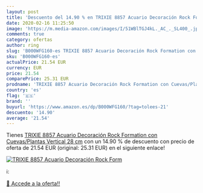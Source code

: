 ```yaml
---
layout: post
title: 'Descuento del 14.90 % en TRIXIE 8857 Acuario Decoración Rock Form'
date: 2020-02-16 11:25:50
image: 'https://m.media-amazon.com/images/I/51WBlTGJ4kL._AC_._SL400_.jpg'
comments: true
category: ofertas
author: ring
slug: 'B000WFG160-es TRIXIE 8857 Acuario Decoración Rock Formation con...'
sku: 'B000WFG160-es'
actualPrice: 21.54 EUR
currency: EUR
price: 21.54
comparePrice: 25.31 EUR
prodname: 'TRIXIE 8857 Acuario Decoración Rock Formation con Cuevas/Plantas Vertical 28 cm'
country: 'es'
flag: '🇪🇸'
brand: ''
buyurl: 'https://www.amazon.es/dp/B000WFG160/?tag=tolees-21'
descuento: '14.90'
average: '21.54'
---
```


Tienes [TRIXIE 8857 Acuario Decoración Rock Formation con Cuevas/Plantas Vertical 28 cm](https://www.amazon.es/dp/B000WFG160/?tag=tolees-21) con un 14.90 % de descuento con precio de oferta de 21.54 EUR (original: 25.31 EUR) en el siguiente enlace!

[![TRIXIE 8857 Acuario Decoración Rock Form](https://m.media-amazon.com/images/I/51WBlTGJ4kL._AC_._SL400_.jpg)](https://www.amazon.es/dp/B000WFG160/?tag=tolees-21)

ℹ️:


[🛒 Accede a la oferta!!](https://www.amazon.es/dp/B000WFG160/?tag=tolees-21)
